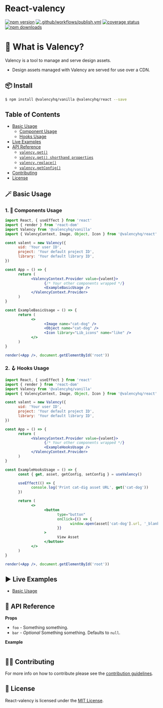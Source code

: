 # React-valency

[![npm version][npmv-image]][npmv-url]
[![.github/workflows/publish.yml](https://github.com/ValencyHQ/react/actions/workflows/publish.yml/badge.svg)](https://github.com/ValencyHQ/react/actions/workflows/publish.yml)
[![coverage status][codecov-image]][codecov-url]
[![npm downloads][npmd-image]][npmd-url]

# 🤔 What is Valency?

Valency is a tool to manage and serve design assets.

- Design assets managed with Valency are served for use over a CDN.

## 📦 Install

```bash
$ npm install @valencyhq/vanilla @valencyhq/react --save
```

## Table of Contents

- [Basic Usage](#basic-usage)
     - [Component Usage](#components-usage)
     - [Hooks Usage](#hooks-usage)
- [Live Examples](#live-examples)
- [API Reference](#api-reference)
     - [`valency.get()`](#valencygetfn)
     - [`valency.get() shorthand properties`](#valencygetshorthandpropsfn)
     - [`valency.replace()`](#valencyreplacefn)
     - [`valency.getConfig()`](#valencygetconfigfn)
- [Contributing](#contributing)
- [License](#license)

## <span id="basic-usage">🪄 Basic Usage</span>

### <span id="components-usage">1. 🧱 Components Usage</span>

```jsx
import React, { useEffect } from 'react'
import { render } from 'react-dom'
import Valency from '@valencyhq/vanilla'
import { ValencyContext, Image, Object, Icon } from '@valencyhq/react'

const valent = new Valency({
      uid: 'Your user ID',
      project: 'Your default project ID',
      library: 'Your default library ID',
})

const App = () => {
      return (
            <ValencyContext.Provider value={valent}>
                  {/* Your other components wrapped */}
                  <ExampleBasicUsage />
            </ValencyContext.Provider>
      )
}

const ExampleBasicUsage = () => {
      return (
            <>
                  <Image name="cat-dog" />
                  <Object name="cat-dog" />
                  <Icon library="Lib_icons" name="like" />
            </>
      )
}

render(<App />, document.getElementById('root'))
```

### <span id="hooks-usage">2. 🪝 Hooks Usage</span>

```jsx
import React, { useEffect } from 'react'
import { render } from 'react-dom'
import Valency from '@valencyhq/vanilla'
import { ValencyContext, Image, Object, Icon } from '@valencyhq/react'

const valent = new Valency({
      uid: 'Your user ID',
      project: 'Your default project ID',
      library: 'Your default library ID',
})

const App = () => {
      return (
            <ValencyContext.Provider value={valent}>
                  {/* Your other components wrapped */}
                  <ExampleHooksUsage />
            </ValencyContext.Provider>
      )
}

const ExampleHooksUsage = () => {
      const { get, asset, getConfig, setConfig } = useValency()

      useEffect(() => {
            console.log('Print cat-dig asset URL', get('cat-dog'))
      })

      return (
            <>
                  <button
                        type="button"
                        onClick={() => {
                              window.open(asset['cat-dog'].url, '_blank')
                        }}
                  >
                        View Asset
                  </button>
            </>
      )
}

render(<App />, document.getElementById('root'))
```

## <span id="live-examples">▶️ Live Examples</span>

- [Basic Usage](https://codesandbox.io/s/react-valency-uqrdi?file=/src/App.js)

## <span id="api-reference">📖 API Reference</span>

**Props**

- `foo` - Something something.
- `bar` - _Optional_ Something something. Defaults to `null`.

**Example**

```jsx
```

## <span id="contributing">👨‍🔧 Contributing</span>

For more info on how to contribute please see the [contribution guidelines](./CONTRIBUTING.md).

## <span id="license">🧾 License</span>

React-valency is licensed under the [MIT License](https://github.com/ValencyHQ/react/blob/master/LICENSE).

[build-image]: https://img.shields.io/github/workflow/status/ValencyHQ/react/CI?style=flat-square
[codecov-image]: https://img.shields.io/codecov/c/github/ValencyHQ/react.svg?style=flat-square
[codecov-url]: https://codecov.io/gh/ValencyHQ/react
[npmv-image]: https://img.shields.io/npm/v/ValencyHQ/react.svg?style=flat-square
[npmv-url]: https://www.npmjs.com/package/ValencyHQ/react
[npmd-image]: https://img.shields.io/npm/dm/ValencyHQ/react.svg?style=flat-square
[npmd-url]: https://www.npmjs.com/package/ValencyHQ/react

